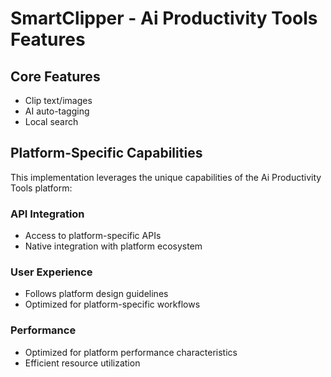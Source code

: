 # SmartClipper - Ai Productivity Tools Features

## Core Features
- Clip text/images
- AI auto-tagging
- Local search

## Platform-Specific Capabilities
This implementation leverages the unique capabilities of the Ai Productivity Tools platform:

### API Integration
- Access to platform-specific APIs
- Native integration with platform ecosystem

### User Experience
- Follows platform design guidelines
- Optimized for platform-specific workflows

### Performance
- Optimized for platform performance characteristics
- Efficient resource utilization
